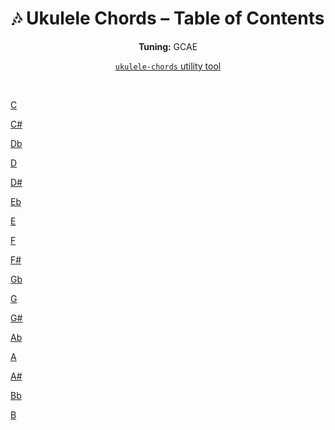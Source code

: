 <div align="center">
	<h1>🎶 Ukulele Chords – Table of Contents</h1>
	<p>
		<strong>Tuning:</strong> GCAE
	</p>
	<p>
    <a href="https://github.com/capevace/ukulele-chords"><code>ukulele-chords</code> utility tool</a>
	</p>
</div>
<br>

[C](chords/C.md)

[C#](chords/C#.md)

[Db](chords/Db.md)

[D](chords/D.md)

[D#](chords/D#.md)

[Eb](chords/Eb.md)

[E](chords/E.md)

[F](chords/F.md)

[F#](chords/F#.md)

[Gb](chords/Gb.md)

[G](chords/G.md)

[G#](chords/G#.md)

[Ab](chords/Ab.md)

[A](chords/A.md)

[A#](chords/A#.md)

[Bb](chords/Bb.md)

[B](chords/B.md)

